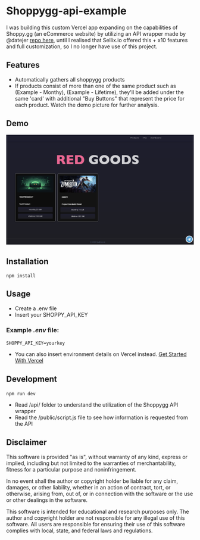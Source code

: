 # Shoppygg-api-example
I was building this custom Vercel app expanding on the capabilities of Shoppy.gg (an eCommerce website) by utilizing an API wrapper made by @datejer [repo here](https://github.com/datejer/shoppy.gg), until I realised that Sellix.io offered this + x10 features and full customization, so I no longer have use of this project.

## Features
- Automatically gathers all shoppygg products
- If products consist of more than one of the same product such as (Example - Monthy), (Example - Lifetime), they'll be added under the same 'card' with additional "Buy Buttons" that represent the price for each product. Watch the demo picture for further analysis.

## Demo
![Demo](https://github.com/Emilprivate/Shoppygg-api-example/blob/master/resources/demo.png)

## Installation
```
npm install
```

## Usage
- Create a .env file
- Insert your SHOPPY_API_KEY

### Example *.env* file:
```
SHOPPY_API_KEY=yourkey
```

- You can also insert environment details on Vercel instead.
[Get Started With Vercel](https://vercel.com/docs/getting-started-with-vercel)

## Development
```
npm run dev
```
- Read /api/ folder to understand the utilization of the Shoppygg API wrapper
- Read the /public/script.js file to see how information is requested from the API

## Disclaimer

This software is provided "as is", without warranty of any kind, express or implied, including but not limited to the warranties of merchantability, fitness for a particular purpose and noninfringement.

In no event shall the author or copyright holder be liable for any claim, damages, or other liability, whether in an action of contract, tort, or otherwise, arising from, out of, or in connection with the software or the use or other dealings in the software.

This software is intended for educational and research purposes only. The author and copyright holder are not responsible for any illegal use of this software. All users are responsible for ensuring their use of this software complies with local, state, and federal laws and regulations.

